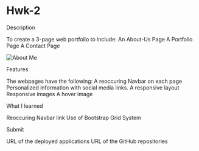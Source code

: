 # Hwk-2


Description

To create a 3-page web portfolio to include:
An About-Us Page
A Portfolio Page
A Contact Page

![About Me](https://user-images.githubusercontent.com/65749636/95671935-40105200-0b51-11eb-806a-507e084c7609.PNG)


Features

The webpages have the following:
A reoccuring Navbar on each page
Personalized information with social media links.
A responsive layout
Responsive images
A hover image

What I learned

Reoccuring Navbar link
Use of Bootstrap Grid System


Submit

URL of the deployed applications
URL of the GitHub repositories
 
